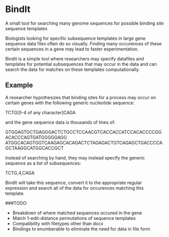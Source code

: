# BindIt
A small tool for searching many genome sequences for possible binding site sequence templates

Biologists looking for specific subsequence templates in large gene sequence data files often do so visually.
Finding many occurences of these certain sequences in a gene may lead to faster experimentation.

Bindit is a simple tool where researchers may specify datafiles and templates for potential subsequences that may occur in the data and can search the data for matches on these templates computationally.

## Example
A researcher hypothesizes that binding sites for a process may occur on certain genes with the following generic nucleotide sequence:

TCTG[0-4 of any character]CAGA

and the gene sequence data is thousands of lines of:

GTGGAGTGCTGAGGGACTCTGCCTCCAACGTCACCACCATCCACACCCCGGACACCCAGTGATGGGGGAGG
ATGGCACAGTGGTCAAGAGCACAGACTCTAGAGACTGTCAGAGCTGACCCCAGCTAAGGCATGGCACCGCT

Instead of searching by hand, they may instead specify the generic sequence as a list of subsequences:

TCTG,4,CAGA

BindIt will take this sequence, convert it to the appropriate regular expression and search all of the data for occurences matching this template.

###TODO:
* Breakdown of where matched sequences occured in the gene
* Match 1-edit-distance permutations of sequence templates
* Compatibility with filetypes other than docx
* Bindings to enumberable to eliminate the need for data in file form
